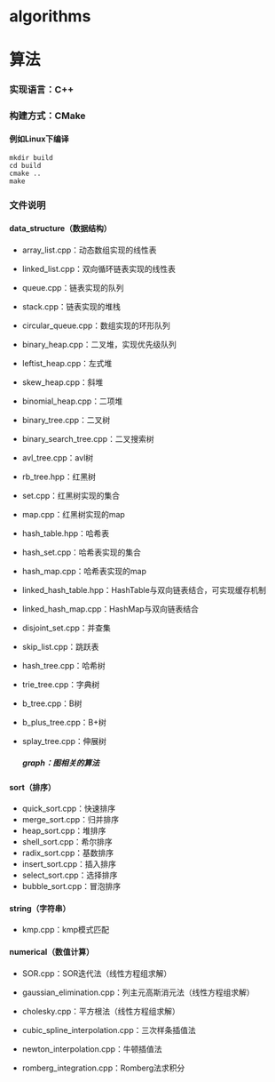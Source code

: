 # algorithms
# 算法

### 实现语言：C++

### 构建方式：CMake
#### 例如Linux下编译
```shell
mkdir build 
cd build
cmake ..
make
```
### 文件说明
#### data_structure（数据结构）

- array_list.cpp：动态数组实现的线性表

- linked_list.cpp：双向循环链表实现的线性表

- queue.cpp：链表实现的队列

- stack.cpp：链表实现的堆栈

- circular_queue.cpp：数组实现的环形队列

- binary_heap.cpp：二叉堆，实现优先级队列

- leftist_heap.cpp：左式堆

- skew_heap.cpp：斜堆

- binomial_heap.cpp：二项堆

- binary_tree.cpp：二叉树

- binary_search_tree.cpp：二叉搜索树

- avl_tree.cpp：avl树

- rb_tree.hpp：红黑树

- set.cpp：红黑树实现的集合

- map.cpp：红黑树实现的map

- hash_table.hpp：哈希表

- hash_set.cpp：哈希表实现的集合

- hash_map.cpp：哈希表实现的map

- linked_hash_table.hpp：HashTable与双向链表结合，可实现缓存机制

- linked_hash_map.cpp：HashMap与双向链表结合

- disjoint_set.cpp：并查集

- skip_list.cpp：跳跃表

- hash_tree.cpp：哈希树

- trie_tree.cpp：字典树

- b_tree.cpp：B树

- b_plus_tree.cpp：B+树

- splay_tree.cpp：伸展树

  ##### graph：图相关的算法

#### sort（排序）
- quick_sort.cpp：快速排序
- merge_sort.cpp：归并排序
- heap_sort.cpp：堆排序
- shell_sort.cpp：希尔排序
- radix_sort.cpp：基数排序
- insert_sort.cpp：插入排序
- select_sort.cpp：选择排序
- bubble_sort.cpp：冒泡排序
#### string（字符串）
- kmp.cpp：kmp模式匹配

#### numerical（数值计算）

- SOR.cpp：SOR迭代法（线性方程组求解）
- gaussian_elimination.cpp：列主元高斯消元法（线性方程组求解）
- cholesky.cpp：平方根法（线性方程组求解）

- cubic_spline_interpolation.cpp：三次样条插值法
- newton_interpolation.cpp：牛顿插值法
- romberg_integration.cpp：Romberg法求积分
